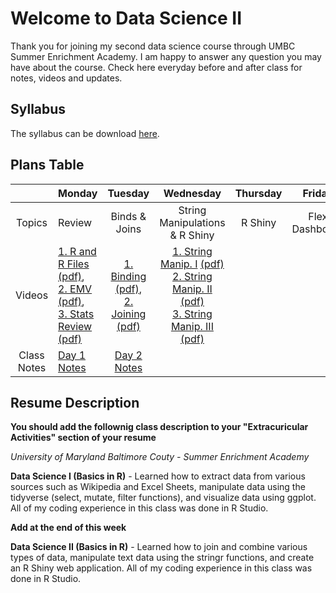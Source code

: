 # Welcome to Data Science II

Thank you for joining my second data science course through UMBC Summer Enrichment Academy. I am happy to answer any question you may have about the course. Check here everyday before and after class for notes, videos and updates.

## Syllabus
The syllabus can be download [here](https://github.com/jamesijw23/datascience_2/blob/master/syllabus_rmd_mine.pdf).  

## Plans Table

|             | Monday |    Tuesday    |            Wednesday           | Thursday |     Friday     |
|:-----------:|---------|:-------------------:|:------------------------------:|:--------:|:--------------:|
|    Topics   | Review | Binds & Joins | String Manipulations & R Shiny |  R Shiny | Flex Dashboard |
|    Videos   | [1. R and R Files](https://youtu.be/oWgORoLb_T0) [(pdf)](https://github.com/jamesijw23/datascience_2/blob/master/video_1_review_rfiles.pdf),<br> [2. EMV](https://youtu.be/_ahzDxKhmp0) [(pdf)](https://github.com/jamesijw23/datascience_2/blob/master/video_2_review_emv.pdf),<br> [3. Stats Review](https://youtu.be/EWhn_7WzFDI) [(pdf)](https://github.com/jamesijw23/datascience_2/blob/master/video_3_review_basic_statisitics.pdf) | [1. Binding](https://youtu.be/y6QqHg14hVc) [(pdf)](https://github.com/jamesijw23/datascience_2/blob/master/video_4_bind_cr.pdf),<br> [2. Joining](https://youtu.be/HIWvIG4oGEo) [(pdf)](https://github.com/jamesijw23/datascience_2/blob/master/video_5_join_ilf.pdf)<br>              |  [1. String Manip. I](https://youtu.be/Hfpw-4yvEQ8) [(pdf)](https://github.com/jamesijw23/datascience_2/blob/master/video_6_str_manipulations_1.pdf) <br> [2. String Manip. II](https://youtu.be/gf7Lbk_JI10) [(pdf)](https://github.com/jamesijw23/datascience_2/blob/master/video_7_str_manipulations_2.pdf) <br>[3. String Manip. III](https://youtu.be/qyILZedRzx0) [(pdf)](https://github.com/jamesijw23/datascience_2/blob/master/video_8_str_manipulations_3.pdf)                             |          |                |
| Class Notes | [Day 1 Notes](https://github.com/jamesijw23/datascience_2/blob/master/day_1_no_solutions.pdf)       | [Day 2 Notes](https://github.com/jamesijw23/datascience_2/blob/master/day_2_no_solutions.pdf)          |                              |          |                |



## Resume Description

**You should add the follownig class description to your "Extracuricular Activities" section of your resume**


*University of Maryland Baltimore Couty - Summer Enrichment Academy*

**Data Science I (Basics in R)** - Learned how to extract data from various sources such as Wikipedia and Excel Sheets, manipulate data using the tidyverse (select, mutate, filter functions), and visualize data using ggplot. All of my coding experience in this class was done in R Studio.


**Add at the end of this week**


**Data Science II (Basics in R)** - Learned how to join and combine various types of data, manipulate text data using the stringr functions, and create an R Shiny web application. All of my coding experience in this class was done in R Studio.


